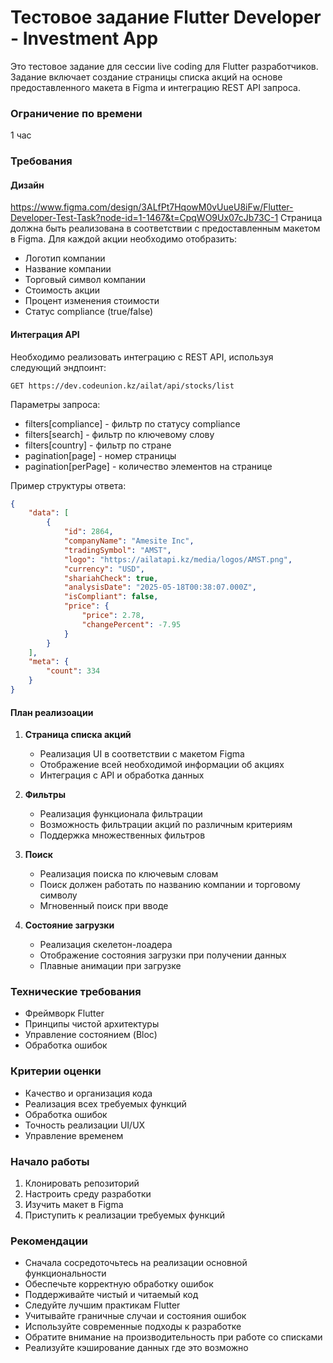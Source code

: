# Тестовое задание Flutter Developer - Investment App

Это тестовое задание для сессии live coding для Flutter разработчиков. Задание включает создание страницы списка акций на основе предоставленного макета в Figma и интеграцию REST API запроса.

### Ограничение по времени
1 час

### Требования

#### Дизайн
https://www.figma.com/design/3ALfPt7HqowM0vUueU8iFw/Flutter-Developer-Test-Task?node-id=1-1467&t=CpqWO9Ux07cJb73C-1
Страница должна быть реализована в соответствии с предоставленным макетом в Figma. Для каждой акции необходимо отобразить:
- Логотип компании
- Название компании
- Торговый символ компании
- Стоимость акции
- Процент изменения стоимости
- Статус compliance (true/false)



#### Интеграция API
Необходимо реализовать интеграцию с REST API, используя следующий эндпоинт:
```
GET https://dev.codeunion.kz/ailat/api/stocks/list
```

Параметры запроса:
- filters[compliance] - фильтр по статусу compliance
- filters[search] - фильтр по ключевому слову
- filters[country] - фильтр по стране
- pagination[page] - номер страницы
- pagination[perPage] - количество элементов на странице

Пример структуры ответа:
```json
{
    "data": [
        {
            "id": 2864,
            "companyName": "Amesite Inc",
            "tradingSymbol": "AMST",
            "logo": "https://ailatapi.kz/media/logos/AMST.png",
            "currency": "USD",
            "shariahCheck": true,
            "analysisDate": "2025-05-18T00:38:07.000Z",
            "isCompliant": false,
            "price": {
                "price": 2.78,
                "changePercent": -7.95
            }
        }
    ],
    "meta": {
        "count": 334
    }
}
```

#### План реализоации

1. **Страница списка акций**
   - Реализация UI в соответствии с макетом Figma
   - Отображение всей необходимой информации об акциях
   - Интеграция с API и обработка данных

2. **Фильтры**
   - Реализация функционала фильтрации
   - Возможность фильтрации акций по различным критериям
   - Поддержка множественных фильтров

3. **Поиск**
   - Реализация поиска по ключевым словам
   - Поиск должен работать по названию компании и торговому символу
   - Мгновенный поиск при вводе

4. **Состояние загрузки**
   - Реализация скелетон-лоадера
   - Отображение состояния загрузки при получении данных
   - Плавные анимации при загрузке

### Технические требования
- Фреймворк Flutter
- Принципы чистой архитектуры
- Управление состоянием (Bloc)
- Обработка ошибок

### Критерии оценки
- Качество и организация кода
- Реализация всех требуемых функций
- Обработка ошибок
- Точность реализации UI/UX
- Управление временем

### Начало работы
1. Клонировать репозиторий
2. Настроить среду разработки
3. Изучить макет в Figma
4. Приступить к реализации требуемых функций

### Рекомендации
- Сначала сосредоточьтесь на реализации основной функциональности
- Обеспечьте корректную обработку ошибок
- Поддерживайте чистый и читаемый код
- Следуйте лучшим практикам Flutter
- Учитывайте граничные случаи и состояния ошибок
- Используйте современные подходы к разработке
- Обратите внимание на производительность при работе со списками
- Реализуйте кэширование данных где это возможно